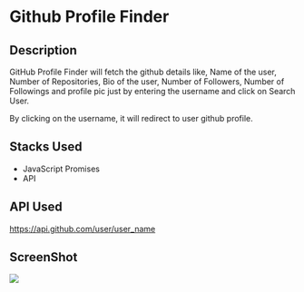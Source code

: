 # Github Profile Finder

## Description
GitHub Profile Finder will fetch the github details like, Name of the user, Number of Repositories, Bio of the user, Number of Followers, Number of Followings and profile pic just by entering the username and click on Search User.

By clicking on the username, it will redirect to user github profile.

## Stacks Used
* JavaScript Promises
* API  

## API Used
https://api.github.com/user/user_name

## ScreenShot
<img src="https://github.com/ayushseth07/Web-dev-mini-projects/blob/patch/GitHub%20Profile%20Finder/ss1.png" />
